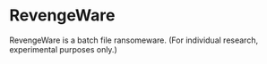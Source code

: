 # RevengeWare
RevengeWare is a batch file ransomeware. (For individual research, experimental purposes only.)
